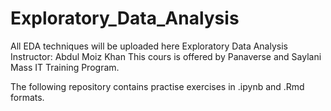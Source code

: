 # Exploratory_Data_Analysis
All EDA techniques will be uploaded here 
Exploratory Data Analysis
Instructor: Abdul Moiz Khan
This cours is offered by Panaverse and Saylani Mass IT Training Program.

The following repository contains practise exercises in .ipynb and .Rmd formats.
